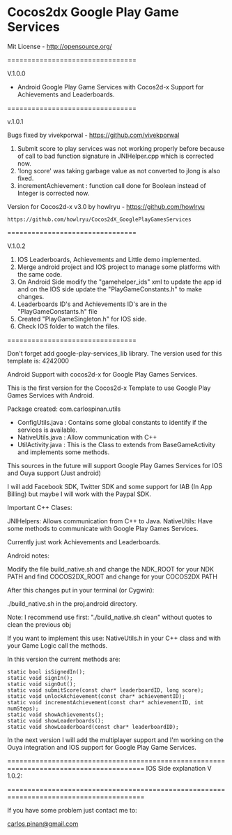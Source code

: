 <h1>Cocos2dx Google Play Game Services</h1>

Mit License - http://opensource.org/

================================

V.1.0.0

- Android Google Play Game Services with Cocos2d-x Support for Achievements and Leaderboards.

================================

v.1.0.1

Bugs fixed by vivekporwal - https://github.com/vivekporwal

1. Submit score to play services was not working properly before because of call to bad function signature in JNIHelper.cpp which is corrected now.
2. 'long score' was taking garbage value as not converted to jlong is also fixed.
3. incrementAchievement : function call done for Boolean instead of Integer is corrected now.

Version for Cocos2d-x v3.0 by howlryu - https://github.com/howlryu

	https://github.com/howlryu/Cocos2dX_GooglePlayGamesServices

================================

V.1.0.2

1. IOS Leaderboards, Achievements and Little demo implemented.
2. Merge android project and IOS project to manage some platforms with the same code.
3. On Android Side modify the "gamehelper_ids" xml to update the app id and on the IOS side update the "PlayGameConstants.h" to make changes.
4. Leaderboards ID's and Achievements ID's are in the "PlayGameConstants.h" file
5. Created "PlayGameSingleton.h" for IOS side.
6. Check IOS folder to watch the files.

================================

Don't forget add google-play-services_lib library. The version used for this template is: 4242000

Android Support with cocos2d-x for Google Play Games Services.

This is the first version for the Cocos2d-x Template to use Google Play Games Services with Android.

Package created: com.carlospinan.utils

- ConfigUtils.java : Contains some global constants to identify if the services is available.
- NativeUtils.java : Allow communication with C++
- UtilActivity.java : This is the Class to extends from BaseGameActivity and implements some methods.

This sources in the future will support Google Play Games Services for IOS and Ouya support (Just android)

I will add Facebook SDK, Twitter SDK and some support for IAB (In App Billing) but maybe I will work with the Paypal SDK.

Important C++ Clases:

JNIHelpers: Allows communication from C++ to Java.
NativeUtils: Have some methods to communicate with Google Play Games Services.

Currently just work Achievements and Leaderboards.

Android notes:

Modify the file build_native.sh and change the NDK_ROOT for your NDK PATH and find COCOS2DX_ROOT and change for your 
COCOS2DX PATH

After this changes put in your terminal (or Cygwin):

./build_native.sh in the proj.android directory.

Note: I recommend use first: "./build_native.sh clean" without quotes to clean the previous obj

If you want to implement this use: NativeUtils.h in your C++ class and with your Game Logic call the methods.

In this version the current methods are:

	static bool isSignedIn();
	static void signIn();
	static void signOut();
	static void submitScore(const char* leaderboardID, long score);
	static void unlockAchievement(const char* achievementID);
	static void incrementAchievement(const char* achievementID, int numSteps);
	static void showAchievements();
	static void showLeaderboards();
	static void showLeaderboard(const char* leaderboardID);
	
In the next version I will add the multiplayer support and I'm working on the Ouya integration and IOS support 
for Google Play Game Services.

========================================================================================
IOS Side explanation V 1.0.2:

========================================================================================

If you have some problem just contact me to:

carlos.pinan@gmail.com
